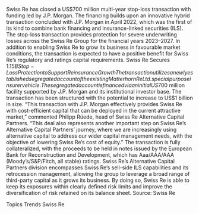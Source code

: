 Swiss Re has closed a US$700 million multi-year stop-loss transaction with funding led by J.P. Morgan.
The financing builds upon an innovative hybrid transaction concluded with J.P. Morgan in April 2022, which was the first of its kind to combine bank financing and insurance-linked securities (ILS).
The stop-loss transaction provides protection for severe underwriting losses across the Swiss Re Group for the financial years 2023–2027. In addition to enabling Swiss Re to grow its business in favourable market conditions, the transaction is expected to have a positive benefit for Swiss Re’s regulatory and ratings capital requirements.
Swiss Re Secures $1.15B Stop-Loss Protection to Support Reinsurance Growth
The transaction utilizes a newly established segregated account of the existing Matterhorn Re Ltd. special purpose insurer vehicle. The segregated account is financed via an initial US$700 million facility supported by J.P. Morgan and its institutional investor base. The transaction has been structured with the potential to increase to US$1 billion in size.
“This transaction with J.P. Morgan effectively provides Swiss Re with cost-efficient capital that can be deployed in the current attractive market,” commented Philipp Rüede, head of Swiss Re Alternative Capital Partners. “This deal also represents another important step on Swiss Re’s Alternative Capital Partners’ journey, where we are increasingly using alternative capital to address our wider capital management needs, with the objective of lowering Swiss Re’s cost of equity.”
The transaction is fully collateralized, with the proceeds to be held in notes issued by the European Bank for Reconstruction and Development, which has Aaa/AAA/AAA (Moody’s/S&P/Fitch, all stable) ratings.
Swiss Re’s Alternative Capital Partners division encompasses Swiss Re’s sell-side ILS capabilities and its retrocession management, allowing the group to leverage a broad range of third-party capital as it grows its business. By doing so, Swiss Re is able to keep its exposures within clearly defined risk limits and improve the diversification of risk retained on its balance sheet.
Source: Swiss Re

Topics
Trends
Swiss Re
